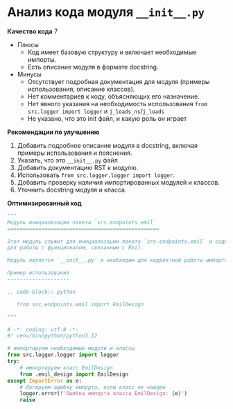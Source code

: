 # Анализ кода модуля `__init__.py`

**Качество кода**
7
 - Плюсы
    - Код имеет базовую структуру и включает необходимые импорты.
    - Есть описание модуля в формате docstring.
 - Минусы
    - Отсутствует подробная документация для модуля (примеры использования, описание классов).
    - Нет комментариев к коду, объясняющих его назначение.
    - Нет явного указания на необходимость использования `from src.logger import logger` и `j_loads_ns`/`j_loads`
    -  Не указано, что это init файл, и какую роль он играет

**Рекомендации по улучшению**

1.  Добавить подробное описание модуля в docstring, включая примеры использования и пояснения.
2.  Указать, что это `__init__.py` файл
3.  Добавить документацию RST к модулю.
4.  Использовать `from src.logger.logger import logger`.
5.  Добавить проверку наличия импортированных модулей и классов.
6.  Уточнить docstring модуля и класса.

**Оптимизированный код**

```python
"""
Модуль инициализации пакета `src.endpoints.emil`
=================================================

Этот модуль служит для инициализации пакета `src.endpoints.emil` и содержит импорты необходимых классов
для работы с функционалом, связанным с Emil.

Модуль является `__init__.py` и необходим для корректной работы импортов в Python.

Пример использования
--------------------

.. code-block:: python

   from src.endpoints.emil import EmilDesign

"""

# -*- coding: utf-8 -*-
#! venv/bin/python/python3.12

# импортируем необходимые модули и классы
from src.logger.logger import logger
try:
    # импортируем класс EmilDesign
    from .emil_design import EmilDesign
except ImportError as e:
    # Логируем ошибку импорта, если класс не найден
    logger.error(f'Ошибка импорта класса EmilDesign: {e}')
    raise
```